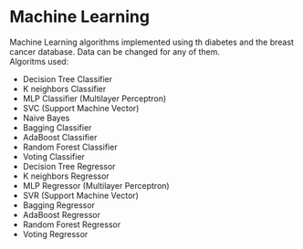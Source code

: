 # Machine Learning

Machine Learning algorithms implemented using th diabetes and the breast cancer database. Data can be changed for any of them.  
Algoritms used:  
  
- Decision Tree Classifier
- K neighbors Classifier
- MLP Classifier (Multilayer Perceptron)
- SVC (Support Machine Vector)
- Naive Bayes
- Bagging Classifier
- AdaBoost Classifier
- Random Forest Classifier
- Voting Classifier
- Decision Tree Regressor
- K neighbors Regressor
- MLP Regressor (Multilayer Perceptron)
- SVR (Support Machine Vector)
- Bagging Regressor
- AdaBoost Regressor
- Random Forest Regressor
- Voting Regressor
